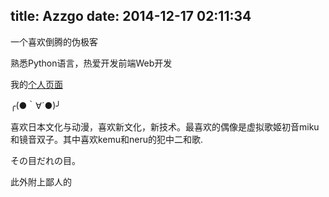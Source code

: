 title: Azzgo
date: 2014-12-17 02:11:34
---

一个喜欢倒腾的伪极客

熟悉Python语言，热爱开发前端Web开发

我的[个人页面](http://p.azzfun.net)

╭(●｀∀´●)╯

喜欢日本文化与动漫，喜欢新文化，新技术。最喜欢的偶像是虚拟歌姬初音miku和镜音双子。其中喜欢kemu和neru的犯中二和歌.

その目だれの目。

此外附上鄙人的 [<i class="fa fa-2x fa-github"></i>](https://github.com/azzgo)
